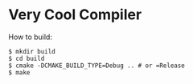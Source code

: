 Very Cool Compiler
===

How to build:
```
$ mkdir build
$ cd build 
$ cmake -DCMAKE_BUILD_TYPE=Debug .. # or =Release
$ make
```